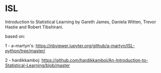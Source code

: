 # ISL
 Introduction to Statistical Learning by Gareth James, Daniela Witten, Trevor Hastie and Robert Tibshirani.
 
 based on:
 
 1 - a-martyn's: https://nbviewer.jupyter.org/github/a-martyn/ISL-python/tree/master/
 
 2 - hardikkamboj: https://github.com/hardikkamboj/An-Introduction-to-Statistical-Learning/blob/master
